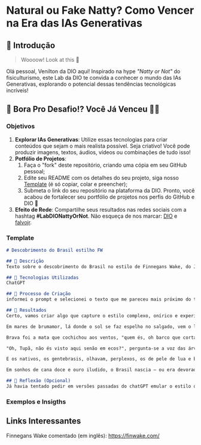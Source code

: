 # Natural ou Fake Natty? Como Vencer na Era das IAs Generativas

## 🚀 Introdução

> Woooow! Look at this 👀

Olá pessoal, Venilton da DIO aqui! Inspirado na hype _"Natty or Not"_ do fisiculturismo, este Lab da DIO te convida a conhecer o mundo das IAs Generativas, explorando o potencial dessas tendências tecnológicas incríveis!

## 🎯 Bora Pro Desafio!? Você Já Venceu 💪🤓

### Objetivos

1. **Explorar IAs Generativas**: Utilize essas tecnologias para criar conteúdos que sejam o mais realista possível. Seja criativo! Você pode produzir imagens, textos, áudios, vídeos ou combinações de tudo isso!
1. **Potfólio de Projetos**:
    1. Faça o "fork" deste repositório, criando uma cópia em seu GitHub pessoal;
    2. Edite seu README com os detalhes do seu projeto, siga nosso [Template](#template) (é só copiar, colar e preencher);
    3. Submeta o link do seu repositório na plataforma da DIO. Pronto, você acabou de fortalecer seu portfólio de projetos nos perfis do GitHub e DIO 🚀
1. **Efeito de Rede**: Compartilhe seus resultados nas redes sociais com a hashtag **#LabDIONattyOrNot**. Não esqueça de nos marcar: [DIO](https://www.linkedin.com/school/dio-makethechange) e [falvojr](https://www.linkedin.com/in/falvojr).

### Template

```markdown
# Descobrimento do Brasil estilho FW

## 📒 Descrição
Texto sobre o descobrimento do Brasil no estilo de Finnegans Wake, do James Joyce

## 🤖 Tecnologias Utilizadas
ChatGPT

## 🧐 Processo de Criação
informei o prompt e selecionei o texto que me pareceu mais próximo do texto original

## 🚀 Resultados
Certo, vamos criar algo que capture o estilo complexo, onírico e experimental de Finnegans Wake de James Joyce, mas tematizando o "descobrimento" do Brasil. O texto será cheio de jogos de palavras, neologismos e referências históricas distorcidas. Vou começar:

Em mares de brumamor, lá donde o sol se faz espelho no salgado, vem o luso-caravão, desbravalhando ondas que sussurram lendas ao timão errante. "Oh, terra vista!", clamou o cantador da proa, mal imaginando as verdesbrasílicas matas que espiavam de longe, sibilinas.

Brava foi a mata que cochichou aos ventos, "quem és, oh barco que corta meu sono? És sonho ou sombra de pássaro de pau?" Mas os homens, de espadaventura e cruz no peito, já desenrolavam suas redes de ambição. O chão vermelho, de sangue ou barro, vibrava sob os passos do primeiro desbotador de terras.

"Oh, Tupã, não és visto aqui senão em ecos?", pergunta-se a voz das árvores, tremulhando seus ramos como velhos sábios. Mas já, já, os nomes caem como os pingos d’ouro: Vera Cruz, Santa Cruz, Cruz que esmaga! E no chão-cruzado, canta o canto melancômico do pau-brasil, o rubriscente do tintamor.

E os nativos, os gentebrasis, olhavam, perplexos, os de pele de lua e boca de trovão. "Quem sois, vultos que trazem espelhos mágicos e espadas que cortam alma e folha?" E os lusitanos, risonhoperdidos, já dividiam em mapas as linhas daquilo que não compreendiam.

Em sonhos de cana doce e ouro iludido, o Brasil nascia — ou era devorado.

## 💭 Reflexão (Opcional)
Já havia tentado pedir em versões passadas do chatGPT emular o estilo onírico e onívoro do livrvo joyceano. Anteriormente o ChatGPT não conseguia produzir, mas agora ele consegue resultados satisfatórios. Destaque para as palavras-valises (junção de duas palavras amalgamadas, como em smog), que são a marca registrada do James Joyce (brumamor, desbravalhando, melancômico). Ainda faltou a junção de palavras de línguas diferentes, como Joyce o faz no livro
```

### Exemplos e Insigths



## Links Interessantes
Finnegans Wake comentado (em inglês): https://finwake.com/
